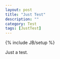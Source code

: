 ```yaml
---
layout: post
title: "Just Test"
description: ""
category: Test
tags: [JustTest]
---
```

{% include JB/setup %}

Just a test.
